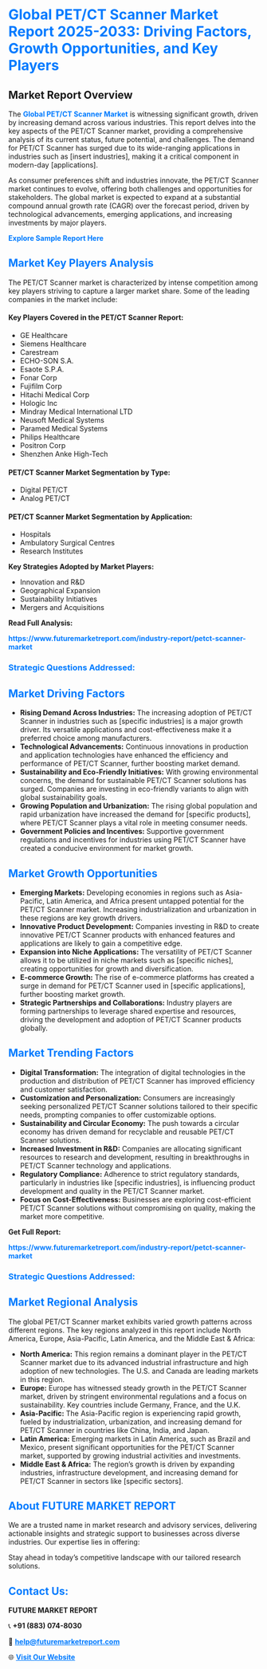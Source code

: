 <h1 style="color: #007BFF;">Global PET/CT Scanner Market Report 2025-2033: Driving Factors, Growth Opportunities, and Key Players</h1>

<section id="overview">
<h2>Market Report Overview</h2>
<p>The <a href="https://www.futuremarketreport.com/industry-report/petct-scanner-market" style="color: #007BFF; text-decoration: none;"><strong>Global PET/CT Scanner Market</strong></a> is witnessing significant growth, driven by increasing demand across various industries. This report delves into the key aspects of the PET/CT Scanner market, providing a comprehensive analysis of its current status, future potential, and challenges. The demand for PET/CT Scanner has surged due to its wide-ranging applications in industries such as [insert industries], making it a critical component in modern-day [applications].</p>
<p>As consumer preferences shift and industries innovate, the PET/CT Scanner market continues to evolve, offering both challenges and opportunities for stakeholders. The global market is expected to expand at a substantial compound annual growth rate (CAGR) over the forecast period, driven by technological advancements, emerging applications, and increasing investments by major players.</p>
</section>

<section id="overview">
<p><a href="https://www.futuremarketreport.com/request-sample/reportId=58432" style="color: #007BFF; text-decoration: none;"><strong>Explore Sample Report Here</strong></a></p>
</section>

<section id="key-players">
<h2 style="color: #007BFF;">Market Key Players Analysis</h2>
<p>The PET/CT Scanner market is characterized by intense competition among key players striving to capture a larger market share. Some of the leading companies in the market include:</p>
<h4>Key Players Covered in the PET/CT Scanner Report:</h4>
<ul><li>GE Healthcare</li><li>Siemens Healthcare</li><li>Carestream</li><li>ECHO-SON S.A.</li><li>Esaote S.P.A.</li><li>Fonar Corp</li><li>Fujifilm Corp</li><li>Hitachi Medical Corp</li><li>Hologic Inc</li><li>Mindray Medical International LTD</li><li>Neusoft Medical Systems</li><li>Paramed Medical Systems</li><li>Philips Healthcare</li><li>Positron Corp</li><li>Shenzhen Anke High-Tech</li></ul>
<h4>PET/CT Scanner Market Segmentation by Type:</h4>
<ul><li>Digital PET/CT</li><li>Analog PET/CT</li></ul>

<h4>PET/CT Scanner Market Segmentation by Application:</h4>
<ul><li>Hospitals</li><li>Ambulatory Surgical Centres</li><li>Research Institutes</li></ul>
<p><strong>Key Strategies Adopted by Market Players:</strong></p>
<ul>
<li>Innovation and R&D</li>
<li>Geographical Expansion</li>
<li>Sustainability Initiatives</li>
<li>Mergers and Acquisitions</li>
</ul>
</section>

<section>
<p><strong>Read Full Analysis: </strong></p><a href="https://www.futuremarketreport.com/industry-report/petct-scanner-market" style="color: #007BFF; text-decoration: none;"><strong>https://www.futuremarketreport.com/industry-report/petct-scanner-market</strong></a>
<h3 style="color: #007BFF;">Strategic Questions Addressed:</h3>
</section>

<section id="driving-factors">
<h2 style="color: #007BFF;">Market Driving Factors</h2>
<ul>
<li><strong>Rising Demand Across Industries:</strong> The increasing adoption of PET/CT Scanner in industries such as [specific industries] is a major growth driver. Its versatile applications and cost-effectiveness make it a preferred choice among manufacturers.</li>
<li><strong>Technological Advancements:</strong> Continuous innovations in production and application technologies have enhanced the efficiency and performance of PET/CT Scanner, further boosting market demand.</li>
<li><strong>Sustainability and Eco-Friendly Initiatives:</strong> With growing environmental concerns, the demand for sustainable PET/CT Scanner solutions has surged. Companies are investing in eco-friendly variants to align with global sustainability goals.</li>
<li><strong>Growing Population and Urbanization:</strong> The rising global population and rapid urbanization have increased the demand for [specific products], where PET/CT Scanner plays a vital role in meeting consumer needs.</li>
<li><strong>Government Policies and Incentives:</strong> Supportive government regulations and incentives for industries using PET/CT Scanner have created a conducive environment for market growth.</li>
</ul>
</section>

<section id="growth-opportunities">
<h2 style="color: #007BFF;">Market Growth Opportunities</h2>
<ul>
<li><strong>Emerging Markets:</strong> Developing economies in regions such as Asia-Pacific, Latin America, and Africa present untapped potential for the PET/CT Scanner market. Increasing industrialization and urbanization in these regions are key growth drivers.</li>
<li><strong>Innovative Product Development:</strong> Companies investing in R&D to create innovative PET/CT Scanner products with enhanced features and applications are likely to gain a competitive edge.</li>
<li><strong>Expansion into Niche Applications:</strong> The versatility of PET/CT Scanner allows it to be utilized in niche markets such as [specific niches], creating opportunities for growth and diversification.</li>
<li><strong>E-commerce Growth:</strong> The rise of e-commerce platforms has created a surge in demand for PET/CT Scanner used in [specific applications], further boosting market growth.</li>
<li><strong>Strategic Partnerships and Collaborations:</strong> Industry players are forming partnerships to leverage shared expertise and resources, driving the development and adoption of PET/CT Scanner products globally.</li>
</ul>
</section>

<section id="trending-factors">
<h2 style="color: #007BFF;">Market Trending Factors</h2>
<ul>
<li><strong>Digital Transformation:</strong> The integration of digital technologies in the production and distribution of PET/CT Scanner has improved efficiency and customer satisfaction.</li>
<li><strong>Customization and Personalization:</strong> Consumers are increasingly seeking personalized PET/CT Scanner solutions tailored to their specific needs, prompting companies to offer customizable options.</li>
<li><strong>Sustainability and Circular Economy:</strong> The push towards a circular economy has driven demand for recyclable and reusable PET/CT Scanner solutions.</li>
<li><strong>Increased Investment in R&D:</strong> Companies are allocating significant resources to research and development, resulting in breakthroughs in PET/CT Scanner technology and applications.</li>
<li><strong>Regulatory Compliance:</strong> Adherence to strict regulatory standards, particularly in industries like [specific industries], is influencing product development and quality in the PET/CT Scanner market.</li>
<li><strong>Focus on Cost-Effectiveness:</strong> Businesses are exploring cost-efficient PET/CT Scanner solutions without compromising on quality, making the market more competitive.</li>
</ul>
</section>

<section>
<p><strong>Get Full Report: </strong></p><a href="https://www.futuremarketreport.com/industry-report/petct-scanner-market" style="color: #007BFF; text-decoration: none;"><strong>https://www.futuremarketreport.com/industry-report/petct-scanner-market</strong></a>
<h3 style="color: #007BFF;">Strategic Questions Addressed:</h3>
</section>


<section id="regional-analysis">
<h2 style="color: #007BFF;">Market Regional Analysis</h2>
<p>The global PET/CT Scanner market exhibits varied growth patterns across different regions. The key regions analyzed in this report include North America, Europe, Asia-Pacific, Latin America, and the Middle East & Africa:</p>
<ul>
<li><strong>North America:</strong> This region remains a dominant player in the PET/CT Scanner market due to its advanced industrial infrastructure and high adoption of new technologies. The U.S. and Canada are leading markets in this region.</li>
<li><strong>Europe:</strong> Europe has witnessed steady growth in the PET/CT Scanner market, driven by stringent environmental regulations and a focus on sustainability. Key countries include Germany, France, and the U.K.</li>
<li><strong>Asia-Pacific:</strong> The Asia-Pacific region is experiencing rapid growth, fueled by industrialization, urbanization, and increasing demand for PET/CT Scanner in countries like China, India, and Japan.</li>
<li><strong>Latin America:</strong> Emerging markets in Latin America, such as Brazil and Mexico, present significant opportunities for the PET/CT Scanner market, supported by growing industrial activities and investments.</li>
<li><strong>Middle East & Africa:</strong> The region’s growth is driven by expanding industries, infrastructure development, and increasing demand for PET/CT Scanner in sectors like [specific sectors].</li>
</ul>
</section>

<footer>
<h2 style="color: #007BFF;">About FUTURE MARKET REPORT</h2>
<p>We are a trusted name in market research and advisory services, delivering actionable insights and strategic support to businesses across diverse industries. Our expertise lies in offering:</p>

<p>Stay ahead in today’s competitive landscape with our tailored research solutions.</p>

<h2 style="color: #007BFF;">Contact Us:</h2>
<p><strong>FUTURE MARKET REPORT</strong></p>
<p>📞 <strong>+91 (883) 074-8030</strong></p>
<p>📧 <strong><a href="mailto:help@futuremarketreport.com" style="color: #007BFF;">help@futuremarketreport.com</a></strong></p>
<p>🌐 <strong><a href="https://www.futuremarketreport.com/" style="color: #007BFF;">Visit Our Website</a></strong></p>
</footer>